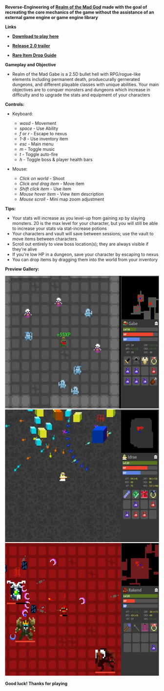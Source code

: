 **Reverse-Engineering of [Realm of the Mad God](https://en.wikipedia.org/wiki/Realm_of_the_Mad_God) made with the goal of recreating the core mechanics of the game without the assistance of an external game engine or game engine library** 

**Links**
 - **[Download to play here](https://drive.google.com/drive/folders/1eDCwejVu6gYtlVhL0JvSepFS0KubVKLO?usp=sharing)**

 - **[Release 2.0 trailer](https://www.youtube.com/watch?v=aP7Ju_zDels)**

 - **[Rare Item Drop Guide](https://imgur.com/a/jb8wNel)**

**Gameplay and Objective**
  - Realm of the Mad Gabe is a 2.5D bullet hell with RPG/rogue-like elements including permanent death, produecurally gernerated dungeons, and different playable classes with unique abilities. Your main objectives are to conquer monsters and dungeons which increase in difficulty and to upgrade the stats and equipment of your characters

**Controls:**
  - Keyboard:
      - *wasd* - Movement
      - *space* - Use Ability
      - *f* or *r* - Escape to nexus
      - *1-8* - Use inventory item
      - *esc* - Main menu
      - *m* - Toggle music
      - *t* - Toggle auto-fire
      - *h* - Toggle boss & player health bars
  
  - Mouse:
      - *Click on world* - Shoot
      - *Click and drag item* - Move item
      - *Shift click item* - Use item
      - *Mouse hover item* - View item description
      - *Mouse scroll* - Mini map zoom adjustment

**Tips:**
  - Your stats will increase as you level-up from gaining xp by slaying monsters. 20 is the max level for your character, but you will still be able to increase your stats via stat-increase potions
  - Your characters and vault will save between sessions; use the vault to move items between characters
  - Scroll out entirely to view boss location(s); they are always visible if they're alive
  - If you're low HP in a dungeon, save your character by escaping to nexus
  - You can drop items by dragging them into the world from your inventory

**Preview Gallery:**

<img src="rotmg1.png" width="581" height="435" />
<img src="rotmg2.png" width="581" height="435" />
<img src="rotmg3.png" width="581" height="435" />

**Good luck! Thanks for playing**
